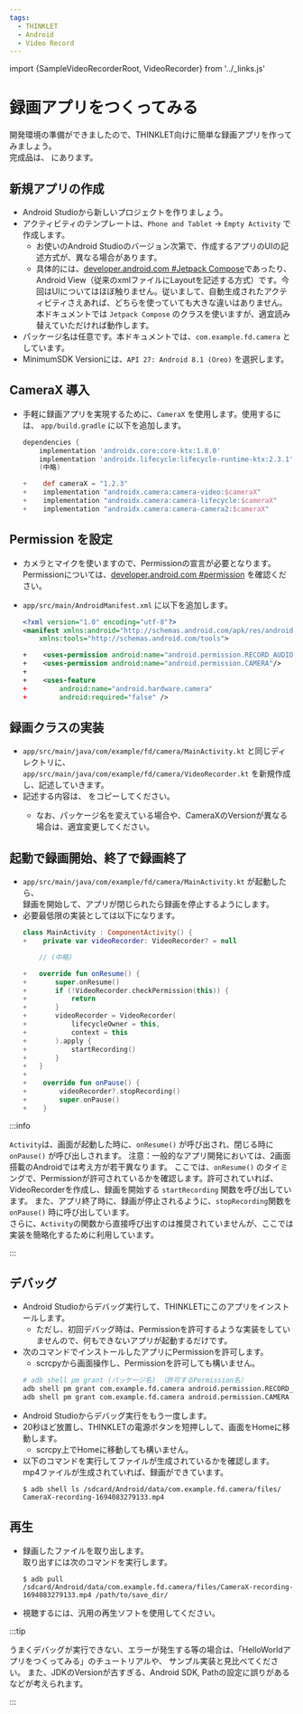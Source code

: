 ```yaml
---
tags:
  - THINKLET
  - Android
  - Video Record
---
```


import {SampleVideoRecorderRoot, VideoRecorder} from '../_links.js'

# 録画アプリをつくってみる
開発環境の準備ができましたので、THINKLET向けに簡単な録画アプリを作ってみましょう。  
完成品は、<SampleVideoRecorderRoot /> にあります。  

## 新規アプリの作成
- Android Studioから新しいプロジェクトを作りましょう。
- アクティビティのテンプレートは、`Phone and Tablet` → `Empty Activity` で作成します。
  - お使いのAndroid Studioのバージョン次第で、作成するアプリのUIの記述方式が、異なる場合があります。
  - 具体的には、[developer.android.com #Jetpack Compose](https://developer.android.com/jetpack/compose/documentation?hl=ja)であったり、Android View（従来のxmlファイルにLayoutを記述する方式）です。今回はUIについてはほぼ触りません。従いまして、自動生成されたアクティビティさえあれば、どちらを使っていても大きな違いはありません。本ドキュメントでは `Jetpack Compose` のクラスを使いますが、適宜読み替えていただければ動作します。
- パッケージ名は任意です。本ドキュメントでは、`com.example.fd.camera` としています。
- MinimumSDK Versionには、`API 27: Android 8.1 (Oreo)` を選択します。

## CameraX 導入
- 手軽に録画アプリを実現するために、`CameraX` を使用します。使用するには、 `app/build.gradle` に以下を追加します。
  ```gradle
  dependencies {
      implementation 'androidx.core:core-ktx:1.8.0'
      implementation 'androidx.lifecycle:lifecycle-runtime-ktx:2.3.1'
      (中略)

  +    def cameraX = "1.2.3"
  +    implementation "androidx.camera:camera-video:$cameraX"
  +    implementation "androidx.camera:camera-lifecycle:$cameraX"
  +    implementation "androidx.camera:camera-camera2:$cameraX"
  ```
## Permission を設定
- カメラとマイクを使いますので、Permissionの宣言が必要となります。Permissionについては、[developer.android.com #permission](https://developer.android.com/guide/topics/permissions/overview?hl=ja) を確認ください。

- `app/src/main/AndroidManifest.xml` に以下を追加します。

  ```xml
  <?xml version="1.0" encoding="utf-8"?>
  <manifest xmlns:android="http://schemas.android.com/apk/res/android"
      xmlns:tools="http://schemas.android.com/tools">

  +    <uses-permission android:name="android.permission.RECORD_AUDIO" />
  +    <uses-permission android:name="android.permission.CAMERA"/>
  +
  +    <uses-feature
  +        android:name="android.hardware.camera"
  +        android:required="false" />
  ```

## 録画クラスの実装
- `app/src/main/java/com/example/fd/camera/MainActivity.kt` と同じディレクトリに、  
`app/src/main/java/com/example/fd/camera/VideoRecorder.kt` を新規作成し、記述していきます。
- 記述する内容は、<VideoRecorder /> をコピーしてください。
  - なお、パッケージ名を変えている場合や、CameraXのVersionが異なる場合は、適宜変更してください。
## 起動で録画開始、終了で録画終了
- `app/src/main/java/com/example/fd/camera/MainActivity.kt` が起動したら、  
録画を開始して、アプリが閉じられたら録画を停止するようにします。
- 必要最低限の実装としては以下になります。
  ```kotlin
  class MainActivity : ComponentActivity() {
  +    private var videoRecorder: VideoRecorder? = null

      // (中略)

  +   override fun onResume() {
  +       super.onResume()
  +       if (!VideoRecorder.checkPermission(this)) {
  +           return
  +       }
  +       videoRecorder = VideoRecorder(
  +           lifecycleOwner = this,
  +           context = this
  +       ).apply {
  +           startRecording()
  +       }
  +   }
  +
  +    override fun onPause() {
  +        videoRecorder?.stopRecording()
  +        super.onPause()
  +    }
  ```

:::info

`Activity`は、画面が起動した時に、`onResume()` が呼び出され、閉じる時に `onPause()` が呼び出しされます。
  注意：一般的なアプリ開発においては、2画面搭載のAndroidでは考え方が若干異なります。
ここでは、`onResume()` のタイミングで、Permissionが許可されているかを確認します。許可されていれば、VideoRecorderを作成し、録画を開始する `startRecording` 関数を呼び出しています。
また、アプリ終了時に、録画が停止されるように、`stopRecording`関数を`onPause()` 時に呼び出しています。  
さらに、`Activity`の関数から直接呼び出すのは推奨されていませんが、ここでは実装を簡略化するために利用しています。

:::

## デバッグ
- Android Studioからデバッグ実行して、THINKLETにこのアプリをインストールします。
  - ただし、初回デバッグ時は、Permissionを許可するような実装をしていませんので、何もできないアプリが起動するだけです。
- 次のコマンドでインストールしたアプリにPermissionを許可します。
  - scrcpyから画面操作し、Permissionを許可しても構いません。
  ```bash
  # adb shell pm grant (パッケージ名) （許可するPermission名）
  adb shell pm grant com.example.fd.camera android.permission.RECORD_AUDIO
  adb shell pm grant com.example.fd.camera android.permission.CAMERA
  ```
- Android Studioからデバッグ実行をもう一度します。
- 20秒ほど放置し、THINKLETの電源ボタンを短押しして、画面をHomeに移動します。
  - scrcpy上でHomeに移動しても構いません。
- 以下のコマンドを実行してファイルが生成されているかを確認します。  
mp4ファイルが生成されていれば、録画ができています。
  ```
  $ adb shell ls /sdcard/Android/data/com.example.fd.camera/files/
  CameraX-recording-1694083279133.mp4
  ```
## 再生
- 録画したファイルを取り出します。  
取り出すには次のコマンドを実行します。
  ```
  $ adb pull /sdcard/Android/data/com.example.fd.camera/files/CameraX-recording-1694083279133.mp4 /path/to/save_dir/
  ```
- 視聴するには、汎用の再生ソフトを使用してください。

:::tip

うまくデバッグが実行できない、エラーが発生する等の場合は、「HelloWorldアプリをつくってみる」のチュートリアルや、
サンプル実装と見比べてください。
また、JDKのVersionが古すぎる、Android SDK, Pathの設定に誤りがあるなどが考えられます。

:::
